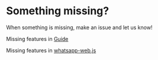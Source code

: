 # Something missing?

When something is missing, make an issue and let us know!

Missing features in [Guide](https://github.com/pedroslopez/whatsapp-web.js)

Missing features in [whatsapp-web.js](https://github.com/wwebjs/wwebjs.dev)